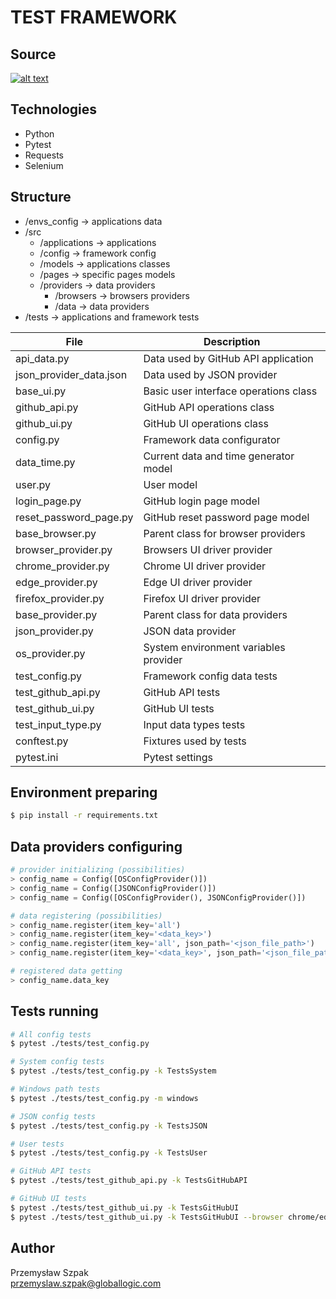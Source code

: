 # TEST FRAMEWORK


## Source
[![alt text](https://miro.medium.com/max/719/0*LqBi2dONH28oTKVX.png)](https://github.com/sergii-butenko-gl/talend-eng-II)


## Technologies
- Python
- Pytest
- Requests
- Selenium


## Structure
- /envs_config -> applications data
- /src
  - /applications -> applications
  - /config -> framework config
  - /models -> applications classes
  - /pages -> specific pages models
  - /providers -> data providers
    - /browsers -> browsers providers
    - /data -> data providers
- /tests -> applications and framework tests

| File                    | Description                           |
|-------------------------|---------------------------------------|
| api_data.py             | Data used by GitHub API application   |
| json_provider_data.json | Data used by JSON provider            |
| base_ui.py              | Basic user interface operations class |
| github_api.py           | GitHub API operations class           |
| github_ui.py            | GitHub UI operations class            |
| config.py               | Framework data configurator           | 
| data_time.py            | Current data and time generator model |
| user.py                 | User model                            |
| login_page.py           | GitHub login page model               |
| reset_password_page.py  | GitHub reset password page model      |
| base_browser.py         | Parent class for browser providers    |
| browser_provider.py     | Browsers UI driver provider           |
| chrome_provider.py      | Chrome UI driver provider             |
| edge_provider.py        | Edge UI driver provider               |
| firefox_provider.py     | Firefox UI driver provider            |
| base_provider.py        | Parent class for data providers       |
| json_provider.py        | JSON data provider                    |
| os_provider.py          | System environment variables provider |
| test_config.py          | Framework config data tests           |
| test_github_api.py      | GitHub API tests                      |
| test_github_ui.py       | GitHub UI tests                       |
| test_input_type.py      | Input data types tests                |
| conftest.py             | Fixtures used by tests                |
| pytest.ini              | Pytest settings                       |



## Environment preparing
```bash
$ pip install -r requirements.txt
```

## Data providers configuring
```python
# provider initializing (possibilities)
> config_name = Config([OSConfigProvider()])
> config_name = Config([JSONConfigProvider()])
> config_name = Config([OSConfigProvider(), JSONConfigProvider()])

# data registering (possibilities)
> config_name.register(item_key='all')
> config_name.register(item_key='<data_key>')
> config_name.register(item_key='all', json_path='<json_file_path>')
> config_name.register(item_key='<data_key>', json_path='<json_file_path>')

# registered data getting
> config_name.data_key
```


## Tests running
```bash
# All config tests
$ pytest ./tests/test_config.py

# System config tests
$ pytest ./tests/test_config.py -k TestsSystem

# Windows path tests
$ pytest ./tests/test_config.py -m windows

# JSON config tests
$ pytest ./tests/test_config.py -k TestsJSON

# User tests
$ pytest ./tests/test_config.py -k TestsUser

# GitHub API tests
$ pytest ./tests/test_github_api.py -k TestsGitHubAPI

# GitHub UI tests
$ pytest ./tests/test_github_ui.py -k TestsGitHubUI
$ pytest ./tests/test_github_ui.py -k TestsGitHubUI --browser chrome/edge/firefox
```

## Author
Przemysław Szpak\
przemyslaw.szpak@globallogic.com